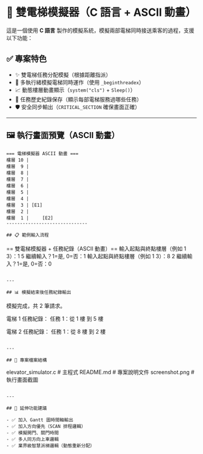 # 🚀 雙電梯模擬器（C 語言 + ASCII 動畫）

這是一個使用 **C 語言** 製作的模擬系統，模擬兩部電梯同時接送乘客的過程，支援以下功能：

## ✅ 專案特色

- ✨ 雙電梯任務分配模擬（根據距離指派）
- 🔁 多執行緒模擬電梯同時運作（使用 `_beginthreadex`）
- 📈 動態樓層動畫顯示（`system("cls")` + `Sleep()`）
- 🧠 任務歷史紀錄保存（顯示每部電梯服務過哪些任務）
- 🛡 安全同步輸出（`CRITICAL_SECTION` 確保畫面正確）

---

## 🖼️ 執行畫面預覽（ASCII 動畫）

```
=== 電梯模擬器 ASCII 動畫 ===
樓層 10 |      
樓層  9 |      
樓層  8 |      
樓層  7 |      
樓層  6 |      
樓層  5 |      
樓層  4 |      
樓層  3 | [E1]
樓層  2 |      
樓層  1 |     [E2]
------------------------------

## 📋 範例輸入流程

```
== 雙電梯模擬器 + 任務紀錄（ASCII 動畫）==
輸入起點與終點樓層（例如 1 3）：1 5
繼續輸入？1=是, 0=否：1
輸入起點與終點樓層（例如 1 3）：8 2
繼續輸入？1=是, 0=否：0
```

---

## 📊 模擬結束後任務紀錄輸出

```
模擬完成，共 2 筆請求。

電梯 1 任務紀錄：
  任務 1：從 1 樓 到 5 樓

電梯 2 任務紀錄：
  任務 1：從 8 樓 到 2 樓
```

---

## 📁 專案檔案結構

```
elevator_simulator.c    # 主程式
README.md               # 專案說明文件
screenshot.png          # 執行畫面截圖
```

---

## 🧠 延伸功能建議

- ✅ 加入 Gantt 圖時間軸輸出
- ✅ 加入方向優先（SCAN 排程邏輯）
- ✅ 模擬開門、關門時間
- ✅ 多人同方向上車邏輯
- ✅ 業界級智慧派梯邏輯（動態重新分配）